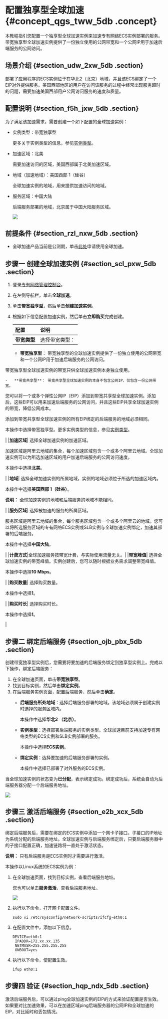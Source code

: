 # 配置独享型全球加速 {#concept_qgs_tww_5db .concept}

本教程指引您配置一个独享型全球加速实例来加速专有网络ECS实例部署的服务。带宽独享型全球加速实例提供了一份独立使用的公网带宽和一个公网IP用于加速后端服务的公网访问。

## 场景介绍 {#section_udw_2xw_5db .section}

部署了应用程序的ECS实例位于在华北2（北京）地域，并且该ECS绑定了一个EIP对外提供服务。美国西部地区的用户在访问该服务的过程中经常出现服务超时的问题，需要加速美国西部用户公网访问服务的速度和质量。

## 配置说明 {#section_f5h_jxw_5db .section}

为了满足该加速需求，需要创建一个如下配置的全球加速实例：

-   实例类型：带宽独享型

    更多关于实例类型的信息，参见[实例类型](../../../../cn.zh-CN/用户指南/实例类型.md#)。

-   加速区域：北美

    需要加速访问的区域，美国西部属于北美加速区域。

-   地域（加速地域）：美国西部 1（硅谷）

    全球加速实例的地域，用来提供加速访问的地域。

-   服务区域：中国大陆

    后端服务部署的地域，北京属于中国大陆服务区域。

    ![](http://static-aliyun-doc.oss-cn-hangzhou.aliyuncs.com/assets/img/12632/1372_zh-CN.png)


## 前提条件 {#section_rzl_nxw_5db .section}

-   全球加速产品当前是公测期，单击[此处](http://i.aliyun.com/inviteapply?agent_id=200)申请使用全球加速。


## 步骤一 创建全球加速实例 {#section_scl_pxw_5db .section}

1.  登录[专有网络管理控制台](https://vpcnext.console.aliyun.com)。
2.  在左侧导航栏，单击**全球加速**。
3.  单击**带宽独享型**，然后单击**创建加速实例**。
4.  根据如下信息配置加速实例，然后单击**立即购买**完成创建。

    |配置|说明|
    |:-|:-|
    |**带宽类型**| 选择带宽类型：

    -   **带宽独享型**： 带宽独享型的全球加速实例提供了一份独立使用的公网带宽和一个公网IP用于加速后端服务的公网访问。

带宽独享型全球加速实例的带宽只供全球加速实例本身独立使用。

    -   **带宽共享型**： 带宽共享型全球加速实例的本身不包含公网IP，仅包含一份公网带宽。

您可以将一个或多个弹性公网IP（EIP）添加到带宽共享型全球加速实例。添加后，这些EIP可以用来加速后端服务的公网访问，并且这些EIP共享全球加速实例的带宽，降低公网成本。

添加到带宽共享型全球加速实例的所有EIP绑定的后端服务的地域必须相同。

 本操作中选择带宽独享型。更多实例类型的信息，参见[实例类型](../../../../cn.zh-CN/用户指南/实例类型.md#)。

 |
    |**加速区域**| 选择全球加速实例的加速区域。

 加速区域是阿里云地域的集合，每个加速区域包含一个或多个阿里云地域。全球加速实例可以为所选加速区域的用户加速后端服务的公网访问速度。

 本操作中选择**北美**。

 |
    |**地域**| 选择全球加速实例的所属地域，实例的地域必须位于所选的加速区域内。

 本操作中选择**美国西部 1（硅谷）**。

 **说明：** 全球加速实例的地域和后端服务的地域不能相同。

 |
    |**服务区域**| 选择被加速的服务的所属区域。

 服务区域是阿里云地域的集合，每个服务区域包含一个或多个阿里云的地域。您可以将所选服务区域的专有网络ECS实例或SLB实例与全球加速实例绑定，加速其部署的后端服务。

 本操作中选择**中国大陆**。

 |
    |**计费方式**|全球加速服务按带宽计费，与实际使用流量无关。|
    |**带宽峰值**| 选择全球加速实例的带宽峰值。实例创建后，您可以随时根据业务需求调整带宽峰值。

 本操作中选择**10 Mbps**。

 |
    |**购买数量**| 选择购买数量。

 本操作中选择**1**。

 |
    |**购买时长**| 选择购买时长。

 本操作中选择**1**。

 |


## 步骤二 绑定后端服务 {#section_ojb_pbx_5db .section}

创建带宽独享型实例后，您需要将要加速的后端服务绑定到独享型实例上。完成以下操作，绑定后端服务：

1.  在全球加速页面，单击**带宽独享型**。
2.  找到目标实例，然后单击**绑定实例**。
3.  在后端服务实例页面，配置后端服务，然后单击**确定**。
    -   **后端服务所处地域**：选择后端服务部署的地域。该地域必须属于创建实例时选择的服务区域内。

        本操作中选择**华北2 （北京）**。

    -   **实例类型**：选择部署后端服务的实例类型。全球加速目前支持加速专有网络类型的ECS实例和SLB实例部署的服务。

        本操作中选择**ECS实例**。

    -   **绑定实例**：选择要加速的后端服务部署的实例。

        本操作中选择已部署了对外服务的ECS实例。


当全球加速实例的状态变为**已分配**，表示绑定成功。绑定成功后，系统会自动为后端服务器分配一个后端服务地址。

![](http://static-aliyun-doc.oss-cn-hangzhou.aliyuncs.com/assets/img/12632/1391_zh-CN.png)

## 步骤三 激活后端服务 {#section_e2b_xcx_5db .section}

绑定后端服务后，需要在绑定的ECS实例中添加一个网卡子接口。子接口的IP地址为系统分配的后端服务地址。全球加速实例与后端服务绑定后，只要后端服务器中的子接口配置正确，加速链路将一直处于激活状态。

**说明：** 只有后端服务是ECS实例时才需要进行激活。

本操作以Linux系统的ECS实例为例：

1.  在全球加速页面，找到目标实例，查看后端服务地址。

    您也可以单击**服务激活**，查看后端服务地址。

    ![](http://static-aliyun-doc.oss-cn-hangzhou.aliyuncs.com/assets/img/12632/1392_zh-CN.png)

2.  执行以下命令，打开网卡配置文件。

    ```
    sudo vi /etc/sysconfig/network-scripts/ifcfg-eth0:1
    ```

3.  在配置文件中，添加以下信息。

    ```
    DEVICE=eth0:1
     IPADDR=172.xx.xx.135
     NETMASK=255.255.255.255
     ONBOOT=yes
    ```

4.  执行以下命令，使配置生效。

    ```
    ifup eth0:1
    ```


## 步骤四 验证 {#section_hqp_ndx_5db .section}

激活后端服务后，可以通过ping全球加速实例的EIP的方式来验证配置是否生效。如果要对比加速效果，可以在加速区域ping后端服务器的公网IP和全球加速的EIP，对比延时和丢包情况。

